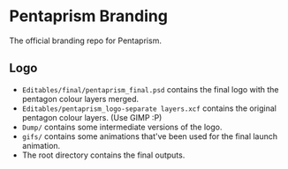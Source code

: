# Pentaprism Branding
The official branding repo for Pentaprism.

## Logo
* `Editables/final/pentaprism_final.psd` contains the final logo with the pentagon colour layers merged.
* `Editables/pentaprism_logo-separate layers.xcf` contains the original pentagon colour layers. (Use GIMP :P)
* `Dump/` contains some intermediate versions of the logo.
* `gifs/` contains some animations that've been used for the final launch animation.
* The root directory contains the final outputs.
